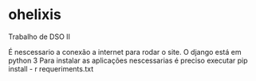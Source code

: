 # ohelixis
Trabalho de DSO II

É nescessario a conexão a internet para rodar o site.
O django está em python 3
Para instalar as aplicações nescessarias é preciso executar pip install - r requeriments.txt